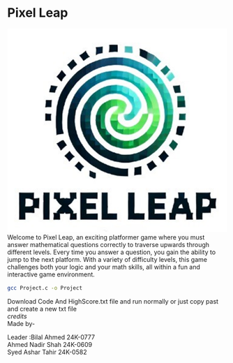 # Pixel Leap
<img src="https://github.com/Bilal52542/Pf_Project/blob/main/image_2024-11-22_032408190.png">
Welcome to Pixel Leap, an exciting platformer game where you must answer mathematical questions correctly to traverse upwards through different levels. Every time you answer a question, you gain the ability to jump to the next platform. With a variety of difficulty levels, this game challenges both your logic and your math skills, all within a fun and interactive game environment.

```bash
gcc Project.c -o Project
```
Download Code And HighScore.txt file and run normally or just copy past and create a new txt file<br>
*credits* <br>
Made by-

Leader :Bilal Ahmed 24K-0777<br>
Ahmed Nadir Shah 24K-0609<br>
Syed Ashar Tahir 24K-0582<br>
